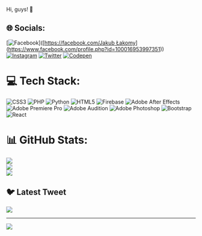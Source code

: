 
Hi, guys! 👋

## 🌐 Socials:
[![Facebook](https://img.shields.io/badge/Facebook-%231877F2.svg?logo=Facebook&logoColor=white)]([[https://facebook.com/Jakub Łakomy](https://www.facebook.com/profile.php?id=100016953997351)](https://www.facebook.com/profile.php?id=100016953997351)) [![Instagram](https://img.shields.io/badge/Instagram-%23E4405F.svg?logo=Instagram&logoColor=white)](https://instagram.com/sovlus_) [![Twitter](https://img.shields.io/badge/Twitter-%231DA1F2.svg?logo=Twitter&logoColor=white)](https://twitter.com/sovlus) [![Codepen](https://img.shields.io/badge/Codepen-000000?style=for-the-badge&logo=codepen&logoColor=white)](https://codepen.io/sovlus) 

# 💻 Tech Stack:
![CSS3](https://img.shields.io/badge/css3-%231572B6.svg?style=for-the-badge&logo=css3&logoColor=white) ![PHP](https://img.shields.io/badge/php-%23777BB4.svg?style=for-the-badge&logo=php&logoColor=white) ![Python](https://img.shields.io/badge/python-3670A0?style=for-the-badge&logo=python&logoColor=ffdd54) ![HTML5](https://img.shields.io/badge/html5-%23E34F26.svg?style=for-the-badge&logo=html5&logoColor=white) ![Firebase](https://img.shields.io/badge/firebase-%23039BE5.svg?style=for-the-badge&logo=firebase) ![Adobe After Effects](https://img.shields.io/badge/Adobe%20After%20Effects-9999FF.svg?style=for-the-badge&logo=Adobe%20After%20Effects&logoColor=white) ![Adobe Premiere Pro](https://img.shields.io/badge/Adobe%20Premiere%20Pro-9999FF.svg?style=for-the-badge&logo=Adobe%20Premiere%20Pro&logoColor=white) ![Adobe Audition](https://img.shields.io/badge/Adobe%20Audition-9999FF.svg?style=for-the-badge&logo=Adobe%20Audition&logoColor=white) ![Adobe Photoshop](https://img.shields.io/badge/adobephotoshop-%2331A8FF.svg?style=for-the-badge&logo=adobephotoshop&logoColor=white) ![Bootstrap](https://img.shields.io/badge/bootstrap-%23563D7C.svg?style=for-the-badge&logo=bootstrap&logoColor=white) ![React](https://img.shields.io/badge/react-%2320232a.svg?style=for-the-badge&logo=react&logoColor=%2361DAFB)
# 📊 GitHub Stats:
![](https://github-readme-stats.vercel.app/api?username=sovlus&theme=dark&hide_border=false&include_all_commits=true&count_private=true)<br/>
![](https://github-readme-streak-stats.herokuapp.com/?user=sovlus&theme=dark&hide_border=false)<br/>
![](https://github-readme-stats.vercel.app/api/top-langs/?username=sovlus&theme=dark&hide_border=false&include_all_commits=true&count_private=true&layout=compact)

## 🐦 Latest Tweet
[![](https://gtce.itsvg.in/api?username=sovlus)](https://github.com/VishwaGauravIn/github-twitter-card-embed)

---
[![](https://visitcount.itsvg.in/api?id=sovlus&icon=0&color=4)](https://visitcount.itsvg.in)

<!-- Proudly created with GPRM ( https://gprm.itsvg.in ) -->

